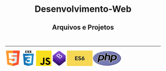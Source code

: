 <h1 align="center"> Desenvolvimento-Web </h1>
<h2 align="center"> Arquivos e Projetos </h2>
<br>
<hr>
<p align="center">
<img width=50px height=50px align=left src='https://github.com/dev-roliveira/Desenvolvimento-Web/blob/master/Assets/html5.png'>
<img width=50px height=50px align=left src='https://github.com/dev-roliveira/Desenvolvimento-Web/blob/master/Assets/css3.png'>
<img width=50px height=50px align=left src='https://github.com/dev-roliveira/Desenvolvimento-Web/blob/master/Assets/js.png'>
<img width=50px height=50px align=left src='https://github.com/dev-roliveira/Desenvolvimento-Web/blob/master/Assets/bootstrap_stack.png'>
<img height=50px align=left src='https://github.com/dev-roliveira/Desenvolvimento-Web/blob/master/Assets/es6.jpeg'>
<img height=50px align=left src='https://github.com/dev-roliveira/Desenvolvimento-Web/blob/master/Assets/php.png'>
</p>
